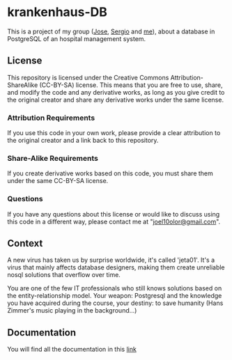 # krankenhaus-DB
This is a project of my group ([Jose](https://github.com/JoseaGarciaS), [Sergio](https://github.com/spolonio93) and [me](https://github.com/Onededios)), about a database in PostgreSQL of an hospital management system.

## License

This repository is licensed under the Creative Commons Attribution-ShareAlike (CC-BY-SA) license. This means that you are free to use, share, and modify the code and any derivative works, as long as you give credit to the original creator and share any derivative works under the same license.

### Attribution Requirements

If you use this code in your own work, please provide a clear attribution to the original creator and a link back to this repository.

### Share-Alike Requirements

If you create derivative works based on this code, you must share them under the same CC-BY-SA license.

### Questions

If you have any questions about this license or would like to discuss using this code in a different way, please contact me at "joel10olor@gmail.com".

## Context
A new virus has taken us by surprise worldwide, it's called 'jeta01'. It's a virus that mainly affects database designers, making them create unreliable nosql solutions that overflow over time.

You are one of the few IT professionals who still knows solutions based on the entity-relationship model. Your weapon: Postgresql and the knowledge you have acquired during the course, your destiny: to save humanity (Hans Zimmer's music playing in the background...)

## Documentation

You will find all the documentation in this [link]()
